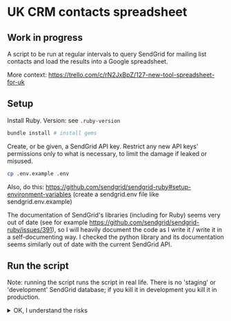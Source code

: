 # UK CRM contacts spreadsheet

## Work in progress

A script to be run at regular intervals to query SendGrid for mailing list contacts and load the results into a Google spreadsheet.

More context: https://trello.com/c/rN2JxBpZ/127-new-tool-spreadsheet-for-uk

## Setup

Install Ruby. Version: see `.ruby-version`

```bash
bundle install # install gems
```

Create, or be given, a SendGrid API key. Restrict any new API keys' permissions only to what is necessary, to limit the damage if leaked or misused.

```bash
cp .env.example .env
```

Also, do this: https://github.com/sendgrid/sendgrid-ruby#setup-environment-variables (create a sendgrid.env file like sendgrid.env.example)

The documentation of SendGrid's libraries (including for Ruby) seems very out of date (see for example https://github.com/sendgrid/sendgrid-ruby/issues/391), so I will heavily document the code as I write it / write it in a self-documenting way. I checked the python library and its documentation seems similarly out of date with the current SendGrid API.

## Run the script

Note: running the script runs the script in real life. There is no 'staging' or 'development' SendGrid database; if you kill it in development you kill it in production.

<details>
  <summary>OK, I understand the risks</summary>

    
    ```
    ruby lib/uk_crm_contacts_spreadsheet.rb
    ```

</details>


    
